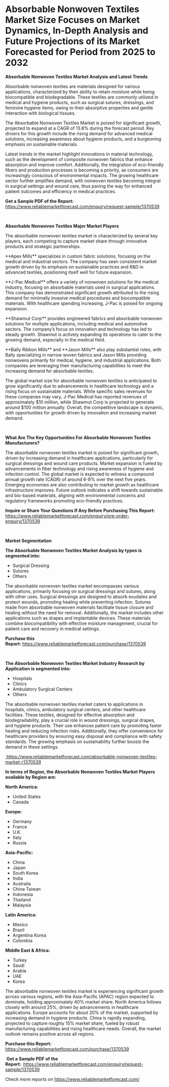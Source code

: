 <p><h1>Absorbable Nonwoven Textiles Market Size Focuses on Market Dynamics, In-Depth Analysis and Future Projections of its Market Forecasted for Period from 2025 to 2032</h1></p><p><strong>Absorbable Nonwoven Textiles Market Analysis and Latest Trends</strong></p>
<p><p>Absorbable nonwoven textiles are materials designed for various applications, characterized by their ability to retain moisture while being biocompatible and biodegradable. These textiles are commonly utilized in medical and hygiene products, such as surgical sutures, dressings, and feminine hygiene items, owing to their absorptive properties and gentle interaction with biological tissues.</p><p>The Absorbable Nonwoven Textiles Market is poised for significant growth, projected to expand at a CAGR of 13.8% during the forecast period. Key drivers for this growth include the rising demand for advanced medical solutions, increasing awareness about hygiene products, and a burgeoning emphasis on sustainable materials. </p><p>Latest trends in the market highlight innovations in material technology, such as the development of composite nonwoven fabrics that enhance absorption and improve comfort. Additionally, the integration of eco-friendly fibers and production processes is becoming a priority, as consumers are increasingly conscious of environmental impacts. The growing healthcare sector further amplifies demand, with nonwoven textiles becoming integral in surgical settings and wound care, thus paving the way for enhanced patient outcomes and efficiency in medical practices.</p></p>
<p><strong>Get a Sample PDF of the Report:&nbsp;</strong> <a href="https://www.reliablemarketforecast.com/enquiry/request-sample/1370539?utm_campaign=2316&utm_medium=2&utm_source=Github&utm_content=ia&utm_term=22032025&utm_id=absorbable-nonwoven-textiles">https://www.reliablemarketforecast.com/enquiry/request-sample/1370539</a></p>
<p>&nbsp;</p>
<p><strong>Absorbable Nonwoven Textiles Major Market Players</strong></p>
<p><p>The absorbable nonwoven textiles market is characterized by several key players, each competing to capture market share through innovative products and strategic partnerships. </p><p>**Apex Mills** specializes in custom fabric solutions, focusing on the medical and industrial sectors. The company has seen consistent market growth driven by its emphasis on sustainable practices and R&D in advanced textiles, positioning itself well for future expansion.</p><p>**J-Pac Medical** offers a variety of nonwoven solutions for the medical industry, focusing on absorbable materials used in surgical applications. This company has demonstrated significant growth attributed to the rising demand for minimally invasive medical procedures and biocompatible materials. With healthcare spending increasing, J-Pac is poised for ongoing expansion.</p><p>**Shawmut Corp** provides engineered fabrics and absorbable nonwoven solutions for multiple applications, including medical and automotive sectors. The company’s focus on innovation and technology has led to steady growth. Shawmut is actively expanding its operations to cater to the growing demand, especially in the medical field.</p><p>**Bally Ribbon Mills** and **Jason Mills** also play substantial roles, with Bally specializing in narrow woven fabrics and Jason Mills providing nonwovens primarily for medical, hygiene, and industrial applications. Both companies are leveraging their manufacturing capabilities to meet the increasing demand for absorbable textiles.</p><p>The global market size for absorbable nonwoven textiles is anticipated to grow significantly due to advancements in healthcare technology and a rising focus on sustainable materials. While specific sales revenues for these companies may vary, J-Pac Medical has reported revenues of approximately $10 million, while Shawmut Corp is projected to generate around $100 million annually. Overall, the competitive landscape is dynamic, with opportunities for growth driven by innovation and increasing market demand.</p></p>
<p>&nbsp;</p>
<p><strong>What Are The Key Opportunities For Absorbable Nonwoven Textiles Manufacturers?</strong></p>
<p><p>The absorbable nonwoven textiles market is poised for significant growth, driven by increasing demand in healthcare applications, particularly for surgical dressings and wound care products. Market expansion is fueled by advancements in fiber technology and rising awareness of hygiene and infection control. The global market is expected to witness a compound annual growth rate (CAGR) of around 6-8% over the next five years. Emerging economies are also contributing to market growth as healthcare infrastructure improves. Future outlook indicates a shift towards sustainable and bio-based materials, aligning with environmental concerns and regulatory frameworks promoting eco-friendly practices.</p></p>
<p><strong>Inquire or Share Your Questions If Any Before Purchasing This Report:</strong> <a href="https://www.reliablemarketforecast.com/enquiry/pre-order-enquiry/1370539?utm_campaign=2316&utm_medium=2&utm_source=Github&utm_content=ia&utm_term=22032025&utm_id=absorbable-nonwoven-textiles">https://www.reliablemarketforecast.com/enquiry/pre-order-enquiry/1370539</a></p>
<p>&nbsp;</p>
<p><strong>Market Segmentation</strong></p>
<p><strong>The Absorbable Nonwoven Textiles Market Analysis by types is segmented into:</strong></p>
<p><ul><li>Surgical Dressing</li><li>Sutures</li><li>Others</li></ul></p>
<p><p>The absorbable nonwoven textiles market encompasses various applications, primarily focusing on surgical dressings and sutures, along with other uses. Surgical dressings are designed to absorb exudates and protect wounds, promoting healing while preventing infection. Sutures made from absorbable nonwoven materials facilitate tissue closure and healing without the need for removal. Additionally, the market includes other applications such as drapes and implantable devices. These materials combine biocompatibility with effective moisture management, crucial for patient care and recovery in medical settings.</p></p>
<p><strong>Purchase this Report:&nbsp;</strong><a href="https://www.reliablemarketforecast.com/purchase/1370539?utm_campaign=2316&utm_medium=2&utm_source=Github&utm_content=ia&utm_term=22032025&utm_id=absorbable-nonwoven-textiles">https://www.reliablemarketforecast.com/purchase/1370539</a></p>
<p>&nbsp;</p>
<p><strong>The Absorbable Nonwoven Textiles Market Industry Research by Application is segmented into:</strong></p>
<p><ul><li>Hospitals</li><li>Clinics</li><li>Ambulatory Surgical Centers</li><li>Others</li></ul></p>
<p><p>The absorbable nonwoven textiles market caters to applications in hospitals, clinics, ambulatory surgical centers, and other healthcare facilities. These textiles, designed for effective absorption and biodegradability, play a crucial role in wound dressings, surgical drapes, and hygiene products. Their use enhances patient care by promoting faster healing and reducing infection risks. Additionally, they offer convenience for healthcare providers by ensuring easy disposal and compliance with safety standards. The growing emphasis on sustainability further boosts the demand in these settings.</p></p>
<p><a href="https://www.reliablemarketforecast.com/absorbable-nonwoven-textiles-market-r1370539?utm_campaign=2316&utm_medium=2&utm_source=Github&utm_content=ia&utm_term=22032025&utm_id=absorbable-nonwoven-textiles">&nbsp;https://www.reliablemarketforecast.com/absorbable-nonwoven-textiles-market-r1370539</a></p>
<p><strong>In terms of Region, the Absorbable Nonwoven Textiles Market Players available by Region are:</strong></p>
<p>
    <p> <strong> North America: </strong>
        <ul>
            <li>United States</li>
            <li>Canada</li>
        </ul>
        </p> 
    <p> <strong> Europe: </strong>
        <ul>
            <li>Germany</li>
            <li>France</li>
            <li>U.K.</li>
            <li>Italy</li>
            <li>Russia</li>
        </ul>
        </p> 
    <p> <strong> Asia-Pacific: </strong>
        <ul>
            <li>China</li>
            <li>Japan</li>
            <li>South Korea</li>
            <li>India</li>
            <li>Australia</li>
            <li>China Taiwan</li>
            <li>Indonesia</li>
            <li>Thailand</li>
            <li>Malaysia</li>
        </ul>
        </p> 
    <p> <strong> Latin America: </strong>
        <ul>
            <li>Mexico</li>
            <li>Brazil</li>
            <li>Argentina Korea</li>
            <li>Colombia</li>
        </ul>
        </p> 
    <p> <strong> Middle East & Africa: </strong>
        <ul>
            <li>Turkey</li>
            <li>Saudi</li>
            <li>Arabia</li>
            <li>UAE</li>
            <li>Korea</li>
        </ul>
    </p>
    </p>
<p><p>The absorbable nonwoven textiles market is experiencing significant growth across various regions, with the Asia-Pacific (APAC) region expected to dominate, holding approximately 40% market share. North America follows closely with around 25%, driven by advancements in healthcare applications. Europe accounts for about 20% of the market, supported by increasing demand in hygiene products. China is rapidly expanding, projected to capture roughly 15% market share, fueled by robust manufacturing capabilities and rising healthcare needs. Overall, the market outlook remains positive across all regions.</p></p>
<p><strong>Purchase this Report: </strong><a href="https://www.reliablemarketforecast.com/purchase/1370539?utm_campaign=2316&utm_medium=2&utm_source=Github&utm_content=ia&utm_term=22032025&utm_id=absorbable-nonwoven-textiles">https://www.reliablemarketforecast.com/purchase/1370539</a></p>
<p>&nbsp;<strong>Get a Sample PDF of the Report:&nbsp;&nbsp;</strong><a href="https://www.reliablemarketforecast.com/enquiry/request-sample/1370539?utm_campaign=2316&utm_medium=2&utm_source=Github&utm_content=ia&utm_term=22032025&utm_id=absorbable-nonwoven-textiles">https://www.reliablemarketforecast.com/enquiry/request-sample/1370539</a></p>
<p><strong></strong></p>
<p>Check more reports on <a href="https://www.reliablemarketforecast.com/?utm_campaign=2316&utm_medium=2&utm_source=Github&utm_content=ia&utm_term=22032025&utm_id=absorbable-nonwoven-textiles">https://www.reliablemarketforecast.com/</a></p>